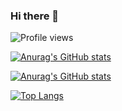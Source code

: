 ### Hi there 👋

<!--
**anurag8239/anurag8239** is a ✨ _special_ ✨ repository because its `README.md` (this file) appears on your GitHub profile.

Here are some ideas to get you started:

- 🔭 I’m currently working on ...
- 🌱 I’m currently learning ...
- 👯 I’m looking to collaborate on ...
- 🤔 I’m looking for help with ...
- 💬 Ask me about ...
- 📫 How to reach me: ...
- 😄 Pronouns: ...
- ⚡ Fun fact: ...
-->
![Profile views](https://komarev.com/ghpvc/?username=anurag8239&color=blueviolet)

[![Anurag's GitHub stats](https://github-readme-stats.vercel.app/api?username=aditi1403&show_icons=true&theme=tokyonight)](https://github.com/anurag8239/github-readme-stats)

[![Anurag's GitHub stats](https://github-readme-streak-stats.herokuapp.com/?user=anurag8239&theme=tokyonight)](https://github.com/anurag8239/github-readme-stats)

[![Top Langs](https://github-readme-stats.vercel.app/api/top-langs/?username=anurag8239&layout=compact&theme=tokyonight&langs_count=8)](https://github.com/anurag8239/github-readme-stats)

<!-- <img src="https://st4.depositphotos.com/4187959/25109/v/380/depositphotos_251091248-stock-illustration-new-delhi-skyline.jpg?forcejpeg=true"/> -->
